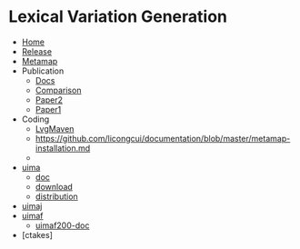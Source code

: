 # Lexical Variation Generation

- [Home](https://lexsrv3.nlm.nih.gov/LexSysGroup/Projects/lvg/current/web/index.html)
- [Release](https://lexsrv3.nlm.nih.gov/LexSysGroup/Projects/lvg/current/web/release/index.html)
- [Metamap](https://ii.nlm.nih.gov/Publications/Papers/mm.variants.pdf)
- Publication
     - [Docs](https://www.ncbi.nlm.nih.gov/books/NBK9680/)     
     - [Comparison](https://pdfs.semanticscholar.org/7616/9d45fd77d85df2bdabc5b9ebe9f6eba610be.pdf)
     - [Paper2](https://www.ncbi.nlm.nih.gov/pmc/articles/PMC2245098/pdf/procascamc00019-0114.pdf)
     - [Paper1](https://www.ncbi.nlm.nih.gov/pmc/articles/PMC2247735/pdf/procascamc00001-0249.pdf)
- Coding
     - [LvgMaven](https://mvnrepository.com/artifact/gov.nih.nlm.nls.lvg/lvgdist)
     - https://github.com/licongcui/documentation/blob/master/metamap-installation.md
     -      
- [uima](https://uima.apache.org/)
    - [doc](https://uima.apache.org/documentation.html)
    - [download](https://uima.apache.org/downloads.cgi)
    - [distribution](https://archive.apache.org/dist/uima/)
- [uimaj](https://uima.apache.org/d/uimaj-current/index.html)
- [uimaf](https://uima.apache.org/uimafit.html)
    - [uimaf200-doc](https://uima.apache.org/d/uimafit-2.0.0/tools.uimafit.book.html)
- [ctakes]     